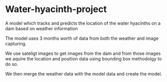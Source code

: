 # Water-hyacinth-project
 A model which tracks and predicts the location of the water hyacinths on a dam based on weather information

 The model uses 3 months worth of data from both the weather and image capturing. 

 We use sateligt images to get images from the dam and from those images we aquire the location and position data using bounding box methodolgy to do so. 

 We then merge the weather data with the model data and create the model. 